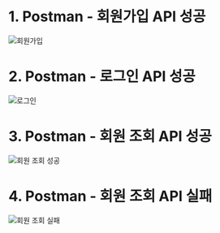 # 1. Postman - 회원가입 API 성공
![회원가입](https://github.com/Jsplix/spring-security/assets/115134208/65c4466b-0f23-478c-a149-25c751bad3aa)

# 2. Postman - 로그인 API 성공
![로그인](https://github.com/Jsplix/spring-security/assets/115134208/d04be60e-7fb5-4816-a61a-74afce6e2541)

# 3. Postman - 회원 조회 API 성공
![회원 조회 성공](https://github.com/Jsplix/spring-security/assets/115134208/92768256-698c-435a-a6e6-957f4f8a6ba0)

# 4. Postman - 회원 조회 API 실패
![회원 조회 실패](https://github.com/Jsplix/spring-security/assets/115134208/5fbe3ce0-5cc2-45e5-9431-206771f1f151)
